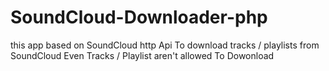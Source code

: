 # SoundCloud-Downloader-php
<style type="text/css">
.as{
    background-color: yellow;
</style>
<p class=".as">this app based on SoundCloud http Api To download tracks / playlists from SoundCloud Even Tracks / Playlist aren't allowed To Dowonload </p>

